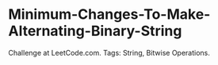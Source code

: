 # Minimum-Changes-To-Make-Alternating-Binary-String
Challenge at LeetCode.com. Tags: String, Bitwise Operations.
